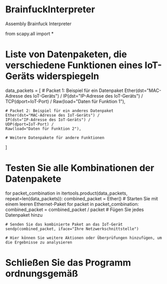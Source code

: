 # BrainfuckInterpreter
Assembly Brainfuck Interpreter


from scapy.all import *

# Liste von Datenpaketen, die verschiedene Funktionen eines IoT-Geräts widerspiegeln
data_packets = [
    # Packet 1: Beispiel für ein Datenpaket
    Ether(dst="MAC-Adresse des IoT-Geräts") /
    IP(dst="IP-Adresse des IoT-Geräts") /
    TCP(dport=IoT-Port) /
    Raw(load="Daten für Funktion 1"),

    # Packet 2: Beispiel für ein anderes Datenpaket
    Ether(dst="MAC-Adresse des IoT-Geräts") /
    IP(dst="IP-Adresse des IoT-Geräts") /
    UDP(dport=IoT-Port) /
    Raw(load="Daten für Funktion 2"),

    # Weitere Datenpakete für andere Funktionen
]

# Testen Sie alle Kombinationen der Datenpakete
for packet_combination in itertools.product(data_packets, repeat=len(data_packets)):
    combined_packet = Ether()  # Starten Sie mit einem leeren Ethernet-Paket
    for packet in packet_combination:
        combined_packet = combined_packet / packet  # Fügen Sie jedes Datenpaket hinzu

    # Senden Sie das kombinierte Paket an das IoT-Gerät
    sendp(combined_packet, iface="Ihre Netzwerkschnittstelle")

    # Hier können Sie weitere Aktionen oder Überprüfungen hinzufügen, um die Ergebnisse zu analysieren

# Schließen Sie das Programm ordnungsgemäß